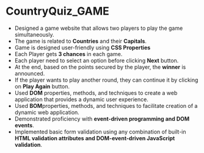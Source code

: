 # CountryQuiz_GAME
- Designed a game website that allows two players to play the game simultaneously.
- The game is related to **Countries** and their **Capitals**.
- Game is designed user-friendly using **CSS Properties**
- Each Player gets **3 chances** in each game.
- Each player need to select an option before clicking **Next** button.
- At the end, based on the points secured by the player, the **winner** is announced.
- If the player wants to play another round, they can continue it by clicking on **Play Again** button.
- Used **DOM** properties, methods, and techniques to create a web application that provides a dynamic user experience.
- Used **BOM**properties, methods, and techniques to facilitate creation of a dynamic web application.
- Demonstrated proficiency with **event-driven programming and DOM events**.
- Implemented basic form validation using any combination of built-in **HTML validation attributes and DOM-event-driven JavaScript validation**.
